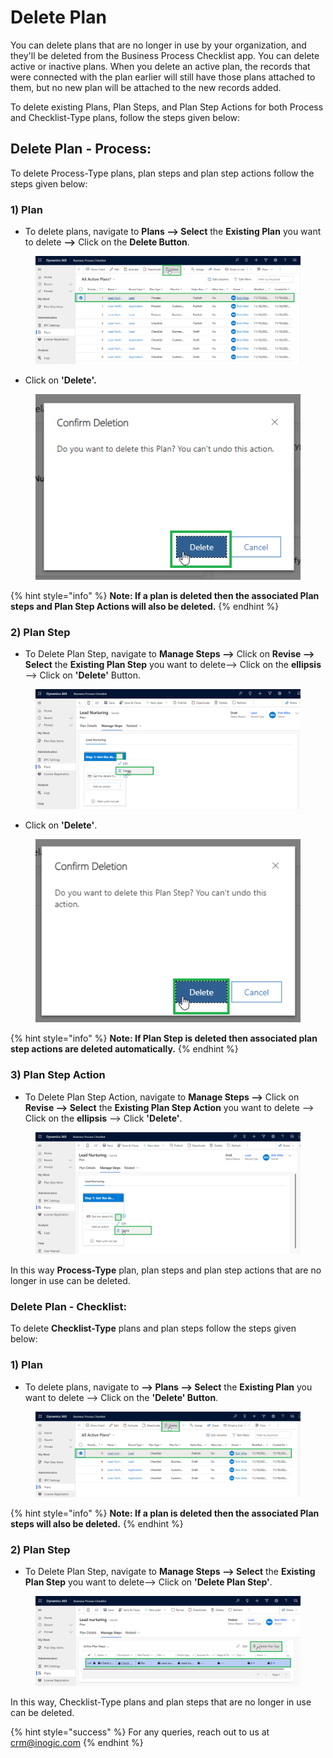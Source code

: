 # Delete Plan

You can delete plans that are no longer in use by your organization, and they'll be deleted from the Business Process Checklist app. You can delete active or inactive plans. When you delete an active plan, the records that were connected with the plan earlier will still have those plans attached to them, but no new plan will be attached to the new records added.

To delete existing Plans, Plan Steps, and Plan Step Actions for both Process and Checklist-Type plans, follow the steps given below:

## Delete Plan - Process:

To delete Process-Type plans, plan steps and plan step actions follow the steps given below:

### 1) Plan

* To delete plans, navigate to **Plans --> Select** the **Existing Plan** you want to delete **-->** Click on the **Delete Button**.

<figure><img src="../../../.gitbook/assets/Delete plan_1.png" alt=""><figcaption></figcaption></figure>

* Click on **'Delete'.**

<figure><img src="../../../.gitbook/assets/Delete plan_2.png" alt=""><figcaption></figcaption></figure>

{% hint style="info" %}
**Note: If a plan is deleted then the associated Plan steps and Plan Step Actions will also be deleted.**
{% endhint %}

### 2) Plan Step

* To Delete Plan Step, navigate to **Manage Steps -->**  Click on **Revise --> Select** the **Existing Plan Step** you want to delete-->  Click on the **ellipsis** --> Click on **'Delete'** Button.

<figure><img src="../../../.gitbook/assets/delete plan step _1 (1).png" alt=""><figcaption></figcaption></figure>

* &#x20;Click on **'Delete'**.

<figure><img src="../../../.gitbook/assets/delete plan step _2.png" alt=""><figcaption></figcaption></figure>

{% hint style="info" %}
**Note: If Plan Step is deleted then associated plan step actions are deleted automatically.**
{% endhint %}

### 3) Plan Step Action

* To Delete Plan Step Action, navigate to **Manage Steps -->**  Click on **Revise --> Select** the **Existing Plan Step Action** you want to delete --> Click on the **ellipsis** --> Click **'Delete'**.

<figure><img src="../../../.gitbook/assets/Delete plan step action_1.png" alt=""><figcaption></figcaption></figure>

In this way **Process-Type** plan, plan steps and plan step actions that are no longer in use can be deleted.

### Delete Plan - Checklist:

To delete **Checklist-Type** plans and plan steps follow the steps given below:

### 1) Plan

* To delete plans, navigate to **--> Plans --> Select** the **Existing Plan** you want to delete --> Click on the **'Delete' Button**.

<figure><img src="../../../.gitbook/assets/delete plan_1.png" alt=""><figcaption></figcaption></figure>

{% hint style="info" %}
**Note: If a plan is deleted then the associated Plan steps will also be deleted.**
{% endhint %}

### 2) Plan Step&#x20;

* To Delete Plan Step, navigate to **Manage Steps --> Select** the **Existing Plan Step** you want to delete--> Click on **'Delete Plan Step'**.

<figure><img src="../../../.gitbook/assets/delete plan step_1.png" alt=""><figcaption></figcaption></figure>

In this way, Checklist-Type plans and plan steps that are no longer in use can be deleted.

{% hint style="success" %}
For any queries, reach out to us at [crm@inogic.com](mailto:crm@inogic.com)
{% endhint %}
